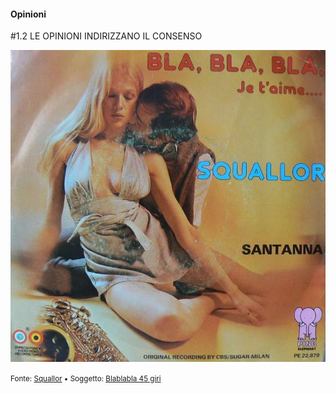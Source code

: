 #### Opinioni

<span class="tesi">#1.2 LE OPINIONI INDIRIZZANO IL CONSENSO</span>

![BlaBla Squallor](../assets/images/squallor.png ':size=450x100%')

<small> Fonte: [Squallor](http://www.squallor.com/canzoni-testi/squallor/blablabla/) • Soggetto: [Blablabla 45 giri](https://it.wikipedia.org/wiki/Smetto_quando_voglio_(film))</small>
